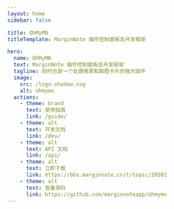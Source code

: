 ```yaml
---
layout: home
sidebar: false

title: OhMyMN
titleTemplate: MarginNote 插件控制面板及开发框架

hero:
  name: OhMyMN
  text: MarginNote 插件控制面板及开发框架
  tagline: 同时也是一个处理摘录和脑图卡片的强大插件
  image:
    src: /logo-shadow.svg
    alt: ohmymn
  actions:
    - theme: brand
      text: 使用指南
      link: /guide/
    - theme: alt
      text: 开发文档
      link: /dev/
    - theme: alt
      text: API 文档
      link: /api/
    - theme: alt
      text: 立即下载
      link: https://bbs.marginnote.cn/t/topic/20501
    - theme: alt
      text: 查看源码
      link: https://github.com/marginnoteapp/ohmymn
---
```

